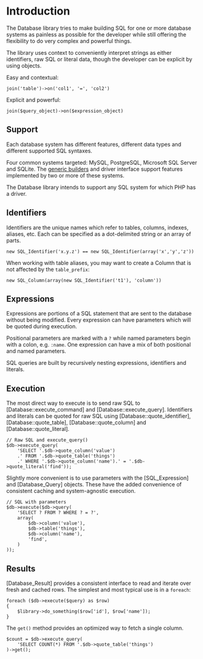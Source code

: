 
# Introduction

The Database library tries to make building SQL for one or more database systems as painless as
possible for the developer while still offering the flexibility to do very complex and powerful
things.

The library uses context to conveniently interpret strings as either identifiers, raw SQL or
literal data, though the developer can be explicit by using objects.

Easy and contextual:

    join('table')->on('col1', '=', 'col2')

Explicit and powerful:

    join($query_object)->on($expression_object)


## Support

Each database system has different features, different data types and different supported SQL
syntaxes.

Four common systems targeted: MySQL, PostgreSQL, Microsoft SQL Server and SQLite. The [generic
builders](building) and driver interface support features implemented by two or more of
these systems.

The Database library intends to support any SQL system for which PHP has a driver.


## Identifiers

Identifiers are the unique names which refer to tables, columns, indexes, aliases, etc. Each can be
specified as a dot-delimited string or an array of parts.

    new SQL_Identifier('x.y.z') == new SQL_Identifier(array('x','y','z'))

When working with table aliases, you may want to create a Column that is not affected by the
`table_prefix`:

    new SQL_Column(array(new SQL_Identifier('t1'), 'column'))


## Expressions

Expressions are portions of a SQL statement that are sent to the database without being modified.
Every expression can have parameters which will be quoted during execution.

Positional parameters are marked with a `?` while named parameters begin with a colon, e.g. `:name`.
One expression can have a mix of both positional and named parameters.

SQL queries are built by recursively nesting expressions, identifiers and literals.


## Execution

The most direct way to execute is to send raw SQL to [Database::execute_command] and
[Database::execute_query]. Identifiers and literals can be quoted for raw SQL using
[Database::quote_identifier], [Database::quote_table], [Database::quote_column] and
[Database::quote_literal].

    // Raw SQL and execute_query()
    $db->execute_query(
        'SELECT '.$db->quote_column('value')
        .' FROM '.$db->quote_table('things')
        .' WHERE '.$db->quote_column('name').' = '.$db->quote_literal('find'));

Slightly more convenient is to use parameters with the [SQL_Expression] and [Database_Query]
objects. These have the added convenience of consistent caching and system-agnostic execution.

    // SQL with parameters
    $db->execute($db->query(
        'SELECT ? FROM ? WHERE ? = ?',
        array(
            $db->column('value'),
            $db->table('things'),
            $db->column('name'),
            'find',
        )
    ));


## Results

[Database_Result] provides a consistent interface to read and iterate over fresh and cached rows.
The simplest and most typical use is in a `foreach`:

    foreach ($db->execute($query) as $row)
    {
        $library->do_something($row['id'], $row['name']);
    }

The `get()` method provides an optimized way to fetch a single column.

    $count = $db->execute_query(
        'SELECT COUNT(*) FROM '.$db->quote_table('things')
    )->get();
